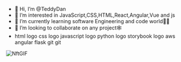 - 👋 Hi, I’m @TeddyDan
- 👀 I’m interested in JavaScript,CSS,HTML,React,Angular,Vue and js
- 🌱 I’m currently learning software Engineering and code world👨‍💻
- 💞️ I’m looking to collaborate on any project🕸️
- html logo   css logo   javascript logo   python logo   storybook logo   aws   angular   flask   git   git

![NftGIF](https://github.com/TeddyDan/TeddyDan/assets/136113076/2c2e1c89-7295-4275-8cfd-d5f26d0908a6)  

<!---
TeddyDan/TeddyDan is a ✨ special ✨ repository because its `README.md` (this file) appears on your GitHub profile.
You can click the Preview link to take a look at your changes.
--->

